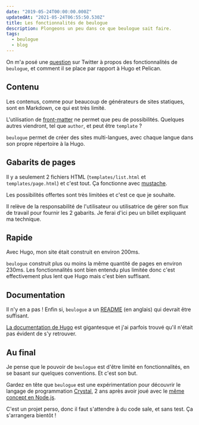 ```yaml
---
date: "2019-05-24T00:00:00.000Z"
updatedAt: "2021-05-24T06:55:50.530Z"
title: Les fonctionnalités de beulogue
description: Plongeons un peu dans ce que beulogue sait faire.
tags:
  - beulogue
  - blog
---
```


On m'a posé une [question](https://twitter.com/oduquesne/status/1131718926386323456) sur Twitter à propos des fonctionnalités de `beulogue`, et comment il se place par rapport à Hugo et Pelican.

## Contenu

Les contenus, comme pour beaucoup de générateurs de sites statiques, sont en Markdown, ce qui est très limité.

L'utilisation de [front-matter](https://github.com/SiegfriedEhret/beulogue#front-matter) ne permet que peu de possibilités. Quelques autres viendront, tel que `author`, et peut être `template` ?

`beulogue` permet de créer des sites multi-langues, avec chaque langue dans son propre répertoire à la Hugo.

## Gabarits de pages

Il y a seulement 2 fichiers HTML (`templates/list.html` et `templates/page.html`) et c'est tout. Ça fonctionne avec [mustache](https://mustache.github.io/).

Les possibilités offertes sont très limitées et c'est ce que je souhaite.

Il relève de la responsabilité de l'utilisateur ou utilisatrice de gérer son flux de travail pour fournir les 2 gabarits. Je ferai d'ici peu un billet expliquant ma technique.

## Rapide

Avec Hugo, mon site était construit en environ 200ms.

`beulogue` construit plus ou moins la même quantité de pages en environ 230ms. Les fonctionnalités sont bien entendu plus limitée donc c'est effectivement plus lent que Hugo mais c'est bien suffisant.

## Documentation

Il n'y en a pas ! Enfin si, `beulogue` a un [README](https://github.com/SiegfriedEhret/beulogue) (en anglais) qui devrait être suffisant.

[La documentation de Hugo](https://gohugo.io/documentation/) est gigantesque et j'ai parfois trouvé qu'il n'était pas évident de s'y retrouver.

## Au final

Je pense que le pouvoir de `beulogue` est d'être limité en fonctionnalités, en se basant sur quelques conventions. Et c'est son but.

Gardez en tête que `beulogue` est une expérimentation pour découvrir le langage de programmation [Crystal](https://crystal-lang.org/), 2 ans après avoir joué avec le [même concept en Node.js](https://www.npmjs.com/package/beulogue).

C'est un projet perso, donc il faut s'attendre à du code sale, et sans test. Ça s'arrangera bientôt !
